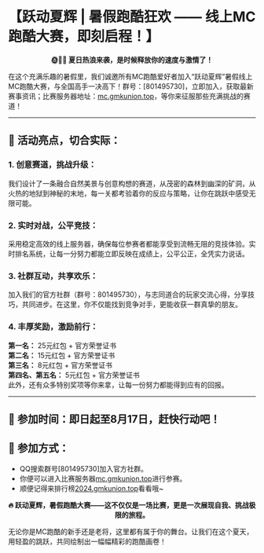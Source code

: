 # 【跃动夏辉 | 暑假跑酷狂欢 —— 线上MC跑酷大赛，即刻启程！】

<p style="text-align: center;"><strong>🌞🏃‍♂️ 夏日热浪来袭，是时候释放你的速度与激情了！</strong></p>

在这个充满乐趣的暑假里，我们诚邀所有MC跑酷爱好者加入“跃动夏辉”暑假线上MC跑酷大赛，与全国高手一决高下！群号：[801495730]，立即加入，获取最新赛事资讯；比赛服务器地址：[mc.gmkunion.top](mc.gmkunion.top)，等你来征服那些充满挑战的赛道！

---

## 🌟 活动亮点，切合实际：

### 1. 创意赛道，挑战升级：
我们设计了一条融合自然美景与创意构想的赛道，从茂密的森林到幽深的矿洞，从火热的地狱到神秘的末地，每一关都考验着你的反应与策略，让你在跳跃中感受无限可能。

### 2. 实时对战，公平竞技：
采用稳定高效的线上服务器，确保每位参赛者都能享受到流畅无阻的竞技体验。实时排名系统，让每一分努力都能立即反映在成绩上，公平公正，全凭实力说话。

### 3. 社群互动，共享欢乐：
加入我们的官方社群（群号：801495730），与志同道合的玩家交流心得，分享技巧，共同进步。在这里，你不仅能找到竞争对手，更能收获一群真挚的朋友。

### 4. 丰厚奖励，激励前行：
**第一名：** 25元红包 + 官方荣誉证书  
**第二名：** 15元红包 + 官方荣誉证书  
**第三名：** 8元红包 + 官方荣誉证书  
**第四名、第五名：** 5元红包 + 官方荣誉证书  
此外，还有众多特别奖项等你来拿，让每一份努力都能得到应有的回报。

---

## 📅 参加时间：即日起至8月17日，赶快行动吧！

## 📝 参加方式：
- QQ搜索群号[801495730]加入官方社群。
- 你便可以进入比赛服务器[mc.gmkunion.top](mc.gmkunion.top)进行参赛。
- 顺便记得来排行榜[2024.gmkunion.top](2024.gmkunion.top)看看哦~

<p style="text-align: center;"><strong>🔥 跃动夏辉，暑假跑酷大赛——这不仅仅是一场比赛，更是一次展现自我、挑战极限的旅程。</strong></p>

无论你是MC跑酷的新手还是老将，这里都有属于你的舞台。让我们在这个夏天，用轻盈的跳跃，共同绘制出一幅幅精彩的跑酷画卷！
